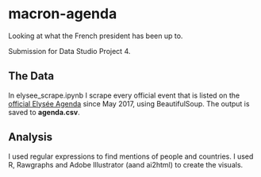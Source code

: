 # macron-agenda

 Looking at what the French president has been up to. 

 Submission for Data Studio Project 4. 

## The Data 

In elysee_scrape.ipynb I scrape every official event that is listed on the [official Elysée Agenda](https://www.elysee.fr/agenda) since May 2017, using BeautifulSoup. The output is saved to **agenda.csv**.

## Analysis 

I used regular expressions to find mentions of people and countries. I used R, Rawgraphs and Adobe Illustrator (aand ai2html) to create the visuals.